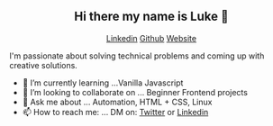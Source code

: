 <h2 align="center">Hi there my name is Luke 👋</h2>   
<p align="center"> 
 <a href="https://www.linkedin.com/in/lukehowsam/">Linkedin</a> 
 <a href="https://github.com/luke-h1/">Github</a> 
 <a href="https://luke-h-portfolio.vercel.app/">Website</a> 
</p> 

I'm passionate about solving technical problems and coming up with creative solutions. 

 



<!--- - 🔭 I’m currently working on ... []() --> 
- 🌱 I’m currently learning ...Vanilla Javascript 
- 👯 I’m looking to collaborate on ... Beginner Frontend projects 
- 💬 Ask me about ... Automation, HTML + CSS, Linux 
- 📫 How to reach me: ... DM on: <a href="https://twitter.com/LukeH_1999/">Twitter</a> or <a href="https://www.linkedin.com/in/lukehowsam/">Linkedin </a> 




